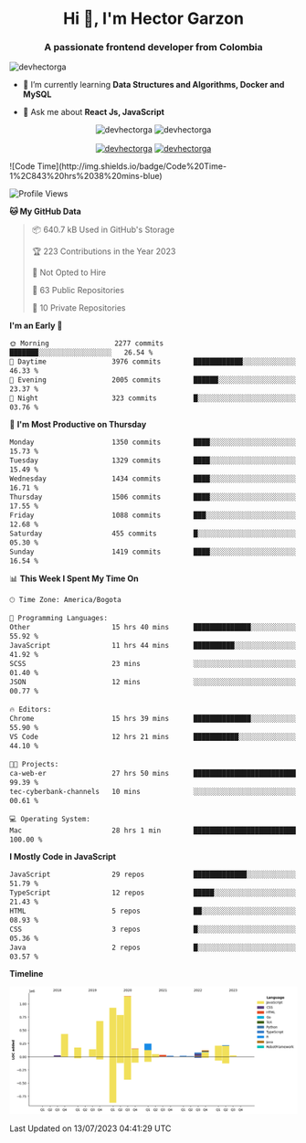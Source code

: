 <h1 align="center">Hi 👋, I'm Hector Garzon</h1>
<h3 align="center">A passionate frontend developer from Colombia</h3>

<p align="left"> <img src="https://komarev.com/ghpvc/?username=devhectorga" alt="devhectorga" /> </p>

- 🌱 I’m currently learning **Data Structures and Algorithms, Docker and MySQL**

- 💬 Ask me about **React Js, JavaScript**

<p align="center"> <img src="https://github-readme-stats.vercel.app/api?username=devhectorga&count_private=true&show_icons=true" alt="devhectorga" /> <img src="https://github-readme-stats.vercel.app/api/top-langs/?username=devhectorga&layout=compact" alt="devhectorga" /></p>

<p align="center">
<a href="https://twitter.com/devhectorga" target="blank"><img align="center" src="https://cdn.jsdelivr.net/npm/simple-icons@3.0.1/icons/twitter.svg" alt="devhectorga" height="20" width="20" /></a>
<a href="https://linkedin.com/in/devhectorga" target="blank"><img align="center" src="https://cdn.jsdelivr.net/npm/simple-icons@3.0.1/icons/linkedin.svg" alt="devhectorga" height="20" width="20" /></a>
</p>
<!--START_SECTION:waka-->
![Code Time](http://img.shields.io/badge/Code%20Time-1%2C843%20hrs%2038%20mins-blue)

![Profile Views](http://img.shields.io/badge/Profile%20Views-63-blue)

**🐱 My GitHub Data** 

> 📦 640.7 kB Used in GitHub's Storage 
 > 
> 🏆 223 Contributions in the Year 2023
 > 
> 🚫 Not Opted to Hire
 > 
> 📜 63 Public Repositories 
 > 
> 🔑 10 Private Repositories 
 > 
**I'm an Early 🐤** 

```text
🌞 Morning                2277 commits        ███████░░░░░░░░░░░░░░░░░░   26.54 % 
🌆 Daytime                3976 commits        ████████████░░░░░░░░░░░░░   46.33 % 
🌃 Evening                2005 commits        ██████░░░░░░░░░░░░░░░░░░░   23.37 % 
🌙 Night                  323 commits         █░░░░░░░░░░░░░░░░░░░░░░░░   03.76 % 
```
📅 **I'm Most Productive on Thursday** 

```text
Monday                   1350 commits        ████░░░░░░░░░░░░░░░░░░░░░   15.73 % 
Tuesday                  1329 commits        ████░░░░░░░░░░░░░░░░░░░░░   15.49 % 
Wednesday                1434 commits        ████░░░░░░░░░░░░░░░░░░░░░   16.71 % 
Thursday                 1506 commits        ████░░░░░░░░░░░░░░░░░░░░░   17.55 % 
Friday                   1088 commits        ███░░░░░░░░░░░░░░░░░░░░░░   12.68 % 
Saturday                 455 commits         █░░░░░░░░░░░░░░░░░░░░░░░░   05.30 % 
Sunday                   1419 commits        ████░░░░░░░░░░░░░░░░░░░░░   16.54 % 
```


📊 **This Week I Spent My Time On** 

```text
🕑︎ Time Zone: America/Bogota

💬 Programming Languages: 
Other                    15 hrs 40 mins      ██████████████░░░░░░░░░░░   55.92 % 
JavaScript               11 hrs 44 mins      ██████████░░░░░░░░░░░░░░░   41.92 % 
SCSS                     23 mins             ░░░░░░░░░░░░░░░░░░░░░░░░░   01.40 % 
JSON                     12 mins             ░░░░░░░░░░░░░░░░░░░░░░░░░   00.77 % 

🔥 Editors: 
Chrome                   15 hrs 39 mins      ██████████████░░░░░░░░░░░   55.90 % 
VS Code                  12 hrs 21 mins      ███████████░░░░░░░░░░░░░░   44.10 % 

🐱‍💻 Projects: 
ca-web-er                27 hrs 50 mins      █████████████████████████   99.39 % 
tec-cyberbank-channels   10 mins             ░░░░░░░░░░░░░░░░░░░░░░░░░   00.61 % 

💻 Operating System: 
Mac                      28 hrs 1 min        █████████████████████████   100.00 % 
```

**I Mostly Code in JavaScript** 

```text
JavaScript               29 repos            █████████████░░░░░░░░░░░░   51.79 % 
TypeScript               12 repos            █████░░░░░░░░░░░░░░░░░░░░   21.43 % 
HTML                     5 repos             ██░░░░░░░░░░░░░░░░░░░░░░░   08.93 % 
CSS                      3 repos             █░░░░░░░░░░░░░░░░░░░░░░░░   05.36 % 
Java                     2 repos             █░░░░░░░░░░░░░░░░░░░░░░░░   03.57 % 
```



**Timeline**

![Lines of Code chart](https://raw.githubusercontent.com/devHectorGa/devHectorGa/master/assets/bar_graph.png)


 Last Updated on 13/07/2023 04:41:29 UTC
<!--END_SECTION:waka-->
